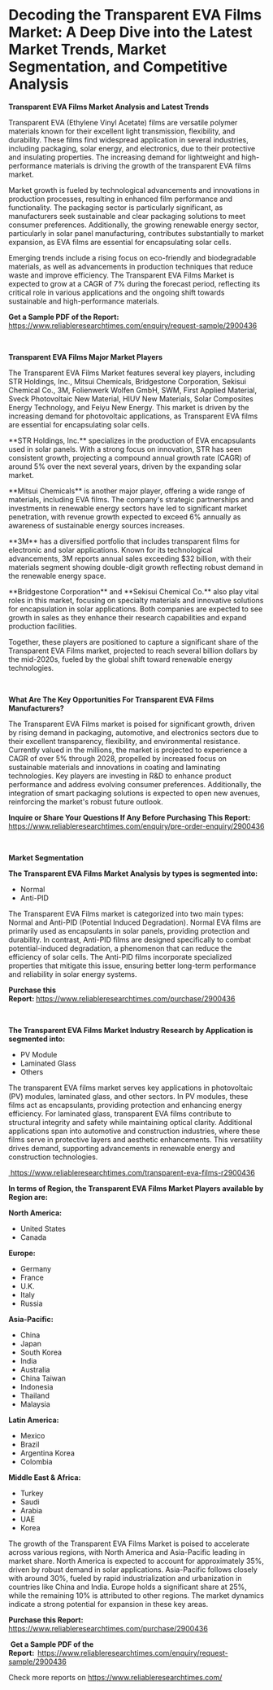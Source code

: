 <p><h1>Decoding the Transparent EVA Films Market: A Deep Dive into the Latest Market Trends, Market Segmentation, and Competitive Analysis</h1></p><p><strong>Transparent EVA Films Market Analysis and Latest Trends</strong></p>
<p><p>Transparent EVA (Ethylene Vinyl Acetate) films are versatile polymer materials known for their excellent light transmission, flexibility, and durability. These films find widespread application in several industries, including packaging, solar energy, and electronics, due to their protective and insulating properties. The increasing demand for lightweight and high-performance materials is driving the growth of the transparent EVA films market.</p><p>Market growth is fueled by technological advancements and innovations in production processes, resulting in enhanced film performance and functionality. The packaging sector is particularly significant, as manufacturers seek sustainable and clear packaging solutions to meet consumer preferences. Additionally, the growing renewable energy sector, particularly in solar panel manufacturing, contributes substantially to market expansion, as EVA films are essential for encapsulating solar cells.</p><p>Emerging trends include a rising focus on eco-friendly and biodegradable materials, as well as advancements in production techniques that reduce waste and improve efficiency. The Transparent EVA Films Market is expected to grow at a CAGR of 7% during the forecast period, reflecting its critical role in various applications and the ongoing shift towards sustainable and high-performance materials.</p></p>
<p><strong>Get a Sample PDF of the Report:&nbsp;</strong> <a href="https://www.reliableresearchtimes.com/enquiry/request-sample/2900436?utm_campaign=3016&utm_medium=2&utm_source=Github&utm_content=ia&utm_term=16032025&utm_id=transparent-eva-films">https://www.reliableresearchtimes.com/enquiry/request-sample/2900436</a></p>
<p>&nbsp;</p>
<p><strong>Transparent EVA Films Major Market Players</strong></p>
<p><p>The Transparent EVA Films Market features several key players, including STR Holdings, Inc., Mitsui Chemicals, Bridgestone Corporation, Sekisui Chemical Co., 3M, Folienwerk Wolfen GmbH, SWM, First Applied Material, Sveck Photovoltaic New Material, HIUV New Materials, Solar Composites Energy Technology, and Feiyu New Energy. This market is driven by the increasing demand for photovoltaic applications, as Transparent EVA films are essential for encapsulating solar cells.</p><p>**STR Holdings, Inc.** specializes in the production of EVA encapsulants used in solar panels. With a strong focus on innovation, STR has seen consistent growth, projecting a compound annual growth rate (CAGR) of around 5% over the next several years, driven by the expanding solar market.</p><p>**Mitsui Chemicals** is another major player, offering a wide range of materials, including EVA films. The company's strategic partnerships and investments in renewable energy sectors have led to significant market penetration, with revenue growth expected to exceed 6% annually as awareness of sustainable energy sources increases.</p><p>**3M** has a diversified portfolio that includes transparent films for electronic and solar applications. Known for its technological advancements, 3M reports annual sales exceeding $32 billion, with their materials segment showing double-digit growth reflecting robust demand in the renewable energy space.</p><p>**Bridgestone Corporation** and **Sekisui Chemical Co.** also play vital roles in this market, focusing on specialty materials and innovative solutions for encapsulation in solar applications. Both companies are expected to see growth in sales as they enhance their research capabilities and expand production facilities.</p><p>Together, these players are positioned to capture a significant share of the Transparent EVA Films market, projected to reach several billion dollars by the mid-2020s, fueled by the global shift toward renewable energy technologies.</p></p>
<p>&nbsp;</p>
<p><strong>What Are The Key Opportunities For Transparent EVA Films Manufacturers?</strong></p>
<p><p>The Transparent EVA Films market is poised for significant growth, driven by rising demand in packaging, automotive, and electronics sectors due to their excellent transparency, flexibility, and environmental resistance. Currently valued in the millions, the market is projected to experience a CAGR of over 5% through 2028, propelled by increased focus on sustainable materials and innovations in coating and laminating technologies. Key players are investing in R&D to enhance product performance and address evolving consumer preferences. Additionally, the integration of smart packaging solutions is expected to open new avenues, reinforcing the market's robust future outlook.</p></p>
<p><strong>Inquire or Share Your Questions If Any Before Purchasing This Report:</strong> <a href="https://www.reliableresearchtimes.com/enquiry/pre-order-enquiry/2900436?utm_campaign=3016&utm_medium=2&utm_source=Github&utm_content=ia&utm_term=16032025&utm_id=transparent-eva-films">https://www.reliableresearchtimes.com/enquiry/pre-order-enquiry/2900436</a></p>
<p>&nbsp;</p>
<p><strong>Market Segmentation</strong></p>
<p><strong>The Transparent EVA Films Market Analysis by types is segmented into:</strong></p>
<p><ul><li> Normal</li><li>Anti-PID </li></ul></p>
<p><p>The Transparent EVA Films market is categorized into two main types: Normal and Anti-PID (Potential Induced Degradation). Normal EVA films are primarily used as encapsulants in solar panels, providing protection and durability. In contrast, Anti-PID films are designed specifically to combat potential-induced degradation, a phenomenon that can reduce the efficiency of solar cells. The Anti-PID films incorporate specialized properties that mitigate this issue, ensuring better long-term performance and reliability in solar energy systems.</p></p>
<p><strong>Purchase this Report:&nbsp;</strong><a href="https://www.reliableresearchtimes.com/purchase/2900436?utm_campaign=3016&utm_medium=2&utm_source=Github&utm_content=ia&utm_term=16032025&utm_id=transparent-eva-films">https://www.reliableresearchtimes.com/purchase/2900436</a></p>
<p>&nbsp;</p>
<p><strong>The Transparent EVA Films Market Industry Research by Application is segmented into:</strong></p>
<p><ul><li> PV Module</li><li>Laminated Glass</li><li>Others </li></ul></p>
<p><p>The transparent EVA films market serves key applications in photovoltaic (PV) modules, laminated glass, and other sectors. In PV modules, these films act as encapsulants, providing protection and enhancing energy efficiency. For laminated glass, transparent EVA films contribute to structural integrity and safety while maintaining optical clarity. Additional applications span into automotive and construction industries, where these films serve in protective layers and aesthetic enhancements. This versatility drives demand, supporting advancements in renewable energy and construction technologies.</p></p>
<p><a href="https://www.reliableresearchtimes.com/transparent-eva-films-r2900436?utm_campaign=3016&utm_medium=2&utm_source=Github&utm_content=ia&utm_term=16032025&utm_id=transparent-eva-films">&nbsp;https://www.reliableresearchtimes.com/transparent-eva-films-r2900436</a></p>
<p><strong>In terms of Region, the Transparent EVA Films Market Players available by Region are:</strong></p>
<p>
    <p> <strong> North America: </strong>
        <ul>
            <li>United States</li>
            <li>Canada</li>
        </ul>
        </p> 
    <p> <strong> Europe: </strong>
        <ul>
            <li>Germany</li>
            <li>France</li>
            <li>U.K.</li>
            <li>Italy</li>
            <li>Russia</li>
        </ul>
        </p> 
    <p> <strong> Asia-Pacific: </strong>
        <ul>
            <li>China</li>
            <li>Japan</li>
            <li>South Korea</li>
            <li>India</li>
            <li>Australia</li>
            <li>China Taiwan</li>
            <li>Indonesia</li>
            <li>Thailand</li>
            <li>Malaysia</li>
        </ul>
        </p> 
    <p> <strong> Latin America: </strong>
        <ul>
            <li>Mexico</li>
            <li>Brazil</li>
            <li>Argentina Korea</li>
            <li>Colombia</li>
        </ul>
        </p> 
    <p> <strong> Middle East & Africa: </strong>
        <ul>
            <li>Turkey</li>
            <li>Saudi</li>
            <li>Arabia</li>
            <li>UAE</li>
            <li>Korea</li>
        </ul>
    </p>
    </p>
<p><p>The growth of the Transparent EVA Films Market is poised to accelerate across various regions, with North America and Asia-Pacific leading in market share. North America is expected to account for approximately 35%, driven by robust demand in solar applications. Asia-Pacific follows closely with around 30%, fueled by rapid industrialization and urbanization in countries like China and India. Europe holds a significant share at 25%, while the remaining 10% is attributed to other regions. The market dynamics indicate a strong potential for expansion in these key areas.</p></p>
<p><strong>Purchase this Report: </strong><a href="https://www.reliableresearchtimes.com/purchase/2900436?utm_campaign=3016&utm_medium=2&utm_source=Github&utm_content=ia&utm_term=16032025&utm_id=transparent-eva-films">https://www.reliableresearchtimes.com/purchase/2900436</a></p>
<p>&nbsp;<strong>Get a Sample PDF of the Report:&nbsp;&nbsp;</strong><a href="https://www.reliableresearchtimes.com/enquiry/request-sample/2900436?utm_campaign=3016&utm_medium=2&utm_source=Github&utm_content=ia&utm_term=16032025&utm_id=transparent-eva-films">https://www.reliableresearchtimes.com/enquiry/request-sample/2900436</a></p>
<p><strong></strong></p>
<p>Check more reports on <a href="https://www.reliableresearchtimes.com/?utm_campaign=3016&utm_medium=2&utm_source=Github&utm_content=ia&utm_term=16032025&utm_id=transparent-eva-films">https://www.reliableresearchtimes.com/</a></p>